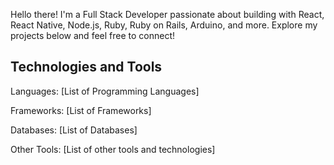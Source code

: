   <p>Hello there! I'm a Full Stack Developer passionate about building with React, React Native, Node.js, Ruby, Ruby on Rails, Arduino, and more. Explore my projects below and feel free to connect!</p>
  <h2>Technologies and Tools</h2>
  <p>Languages: [List of Programming Languages]</p>
  <p>Frameworks: [List of Frameworks]</p>
  <p>Databases: [List of Databases]</p>
  <p>Other Tools: [List of other tools and technologies]</p>

